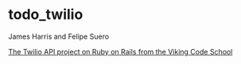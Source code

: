 # todo_twilio

James Harris and Felipe Suero

[The Twilio API project on Ruby on Rails from the Viking Code School](http://www.vikingcodeschool.com)
